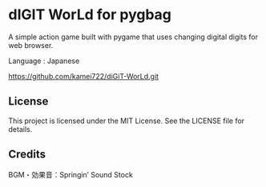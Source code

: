 # dIGIT WorLd for pygbag

A simple action game built with pygame that uses changing digital digits for web browser.

Language : Japanese

https://github.com/kamei722/diGiT-WorLd.git

## License
This project is licensed under the MIT License. See the LICENSE file for details.

## Credits
BGM・効果音：Springin’ Sound Stock